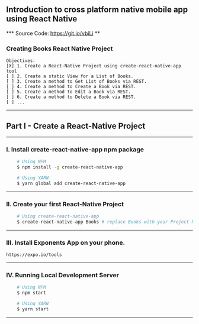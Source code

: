 ## Introduction to cross platform native mobile app using React Native

*** Source Code: https://git.io/vbiLi **

### Creating Books React Native Project

    Objectives:
    [X] 1. Create a React-Native Project using create-react-native-app tool
    [ ] 2. Create a static View for a List of Books.
    [ ] 3. Create a method to Get List of Books via REST.
    [ ] 4. Create a method to Create a Book via REST.
    [ ] 5. Create a method to Edit a Book via REST.
    [ ] 6. Create a method to Delete a Book via REST.
    [ ] ...
---

## Part I - Create a React-Native Project
---

### I. Install create-react-native-app npm package
```bash
    # Using NPM
    $ npm install -g create-react-native-app

    # Using YARN
    $ yarn global add create-react-native-app
```
---
### II. Create your first React-Native Project
```bash
    # Using create-react-native-app
    $ create-react-native-app Books # replace Books with your Project Name
```

---
### III. Install Exponents App on your phone.
    https://expo.io/tools
---
### IV. Running Local Development Server
```bash
    # Using NPM
    $ npm start

    # Using YARN
    $ yarn start
```
---

